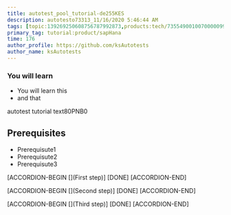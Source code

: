 ```yaml
---
title: autotest_pool_tutorial-de255KES
description: autotesto73313_11/16/2020 5:46:44 AM
tags: [topic:139269250608756787992873,products:tech/73554900100700000996,tutorial:experience/advanced]
primary_tag: tutorial:product/sapHana
time: 176
author_profile: https://github.com/ksAutotests
author_name: ksAutotests
---
```

### You will learn
- You will learn this
- and that

autotest tutorial text80PNB0

## Prerequisites
- Prerequisute1
- Prerequisute2
- Prerequisute3

[ACCORDION-BEGIN [](First step)]
[DONE]
[ACCORDION-END]

[ACCORDION-BEGIN [](Second step)]
[DONE]
[ACCORDION-END]

[ACCORDION-BEGIN [](Third step)]
[DONE]
[ACCORDION-END]

